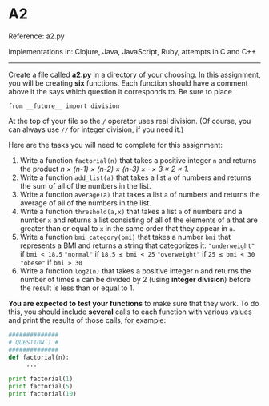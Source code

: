 A2
====

Reference: a2.py

Implementations in: Clojure, Java, JavaScript, Ruby, attempts in C and C++

---

Create a file called **a2.py** in a directory of your choosing. In this assignment, you will be creating **six** functions. Each function should have a comment above it the says which question it corresponds to. Be sure to place

`from __future__ import division`

At the top of your file so the `/` operator uses real division. (Of course, you can always use `//` for integer division, if you need it.)

Here are the tasks you will need to complete for this assignment:

1. Write a function `factorial(n)` that takes a positive integer `n` and returns the product *n × (n-1) × (n-2) × (n-3) ×···× 3 × 2 × 1*.
2. Write a function `add_list(a)` that takes a list `a` of numbers and returns the sum of all of the numbers in the list.
3. Write a function `average(a)` that takes a list `a` of numbers and returns the average of all of the numbers in the list.
4. Write a function `threshold(a,x)` that takes a list `a` of numbers and a number `x` and returns a list consisting of all of the elements of a that are greater than or equal to `x` in the same order that they appear in `a`.
5. Write a function `bmi_category(bmi)` that takes a number `bmi` that represents a BMI and returns a string that categorizes it:
`"underweight"` if `bmi < 18.5`
`"normal"` if `18.5 ≤ bmi < 25`
`"overweight"` if  `25 ≤ bmi < 30`
`"obese"` if `bmi ≥ 30`
6. Write a function `log2(n)` that takes a positive integer `n` and returns the number of times `n` can be divided by 2 (using **integer division**) before the result is less than or equal to 1.

**You are expected to test your functions** to make sure that they work. To do this, you should include **several** calls to each function with various values and print the results of those calls, for example:

```python
##############
# QUESTION 1 #
##############
def factorial(n):
     ...

print factorial(1)
print factorial(5)
print factorial(10)
```